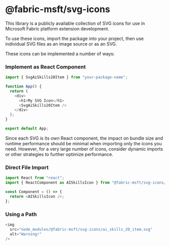 # @fabric-msft/svg-icons

This library is a publicly available collection of SVG icons for use in Microsoft Fabric platform extension development.

To use these icons, import the package into your project, then use individual SVG files as an image source or as an SVG.

These icons can be implemented a number of ways:

### Implement as React Component

```javascript
import { SvgAiSkills20Item } from "your-package-name";

function App() {
  return (
    <div>
      <h1>My SVG Icon</h1>
      <SvgAiSkills20Item />
    </div>
  );
}

export default App;
```

Since each SVG is its own React component, the impact on bundle size and runtime performance should be minimal when importing only the icons you need. However, for a very large number of icons, consider dynamic imports or other strategies to further optimize performance.

### Direct File Import

```javascript
import React from "react";
import { ReactComponent as AISkillsIcon } from "@fabric-msft/svg-icons/ai_skills_20_item.svg";

const Component = () => {
  return <AISkillsIcon />;
};
```

### Using a Path

```javascript
<img
  src="node_modules/@fabric-msft/svg-icons/ai_skills_20_item.svg"
  alt="Warning!"
/>
```

